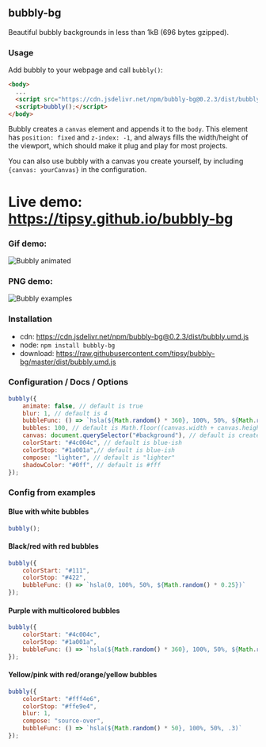 ## bubbly-bg

Beautiful bubbly backgrounds in less than 1kB (696 bytes gzipped).

### Usage
Add bubbly to your webpage and call `bubbly()`:
```html
<body>
  ...
  <script src="https://cdn.jsdelivr.net/npm/bubbly-bg@0.2.3/dist/bubbly.umd.js"></script>
  <script>bubbly();</script>
</body>
```

Bubbly creates a `canvas` element and appends it to the `body`. This element has `position: fixed` and `z-index: -1`, and always fills the width/height of the viewport, which should make it plug and play for most projects.

You can also use bubbly with a canvas you create yourself, by including `{canvas: yourCanvas}` in the configuration.

# Live demo: https://tipsy.github.io/bubbly-bg

### Gif demo:
![Bubbly animated](https://tipsy.github.io/bubbly-bg/bubbly.gif)

### PNG demo:
![Bubbly examples](https://tipsy.github.io/bubbly-bg/bubbly.png)

### Installation
* cdn: https://cdn.jsdelivr.net/npm/bubbly-bg@0.2.3/dist/bubbly.umd.js
* node: `npm install bubbly-bg`
* download: https://raw.githubusercontent.com/tipsy/bubbly-bg/master/dist/bubbly.umd.js

### Configuration / Docs / Options

```javascript
bubbly({
    animate: false, // default is true
    blur: 1, // default is 4
    bubbleFunc: () => `hsla(${Math.random() * 360}, 100%, 50%, ${Math.random() * 0.25})`, // default is () => `hsla(0, 0%, 100%, ${r() * 0.1})`)
    bubbles: 100, // default is Math.floor((canvas.width + canvas.height) * 0.02);
    canvas: document.querySelector("#background"), // default is created and attached
    colorStart: "#4c004c", // default is blue-ish
    colorStop: "#1a001a",// default is blue-ish
    compose: "lighter", // default is "lighter"
    shadowColor: "#0ff", // default is #fff
});
```

### Config from examples

#### Blue with white bubbles
```javascript
bubbly();
```

#### Black/red with red bubbles
```javascript
bubbly({
    colorStart: "#111",
    colorStop: "#422",
    bubbleFunc: () => `hsla(0, 100%, 50%, ${Math.random() * 0.25})`
});
```

#### Purple with multicolored bubbles
```javascript
bubbly({
    colorStart: "#4c004c",
    colorStop: "#1a001a",
    bubbleFunc: () => `hsla(${Math.random() * 360}, 100%, 50%, ${Math.random() * 0.25})`
});
```

#### Yellow/pink with red/orange/yellow bubbles
```javascript
bubbly({
    colorStart: "#fff4e6",
    colorStop: "#ffe9e4",
    blur: 1,
    compose: "source-over",
    bubbleFunc: () => `hsla(${Math.random() * 50}, 100%, 50%, .3)`
});
```
